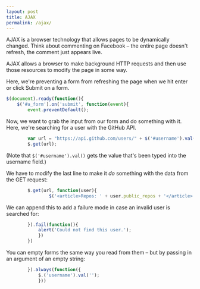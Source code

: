 ```yaml
---
layout: post
title: AJAX
permalink: /ajax/
---
```

AJAX is a browser technology that allows pages to be dynamically changed. Think about commenting on Facebook – the entire page doesn't refresh, the comment just appears live.

AJAX allows a browser to make background HTTP requests and then use those resources to modify the page in some way.

Here, we're preventing a form from refreshing the page when we hit enter or click Submit on a form.

```js
$(document).ready(function(){
    $('#a_form').on('submit', function(event){
        event.preventDefault();
```

Now, we want to grab the input from our form and do something with it. Here, we're searching for a user with the GitHub API.

```js
        var url = "https://api.github.com/users/" + $('#username').val();
        $.get(url);
```

(Note that `$('#username').val()` gets the value that's been typed into the username field.)

We have to modify the last line to make it *do* something with the data from the GET request:

```js
        $.get(url, function(user){
                $('<article>Repos: ' + user.public_repos + '</article>').appendTo('.profile-container');
```

We can append this to add a failure mode in case an invalid user is searched for:

```js
        }).fail(function(){
            alert('Could not find this user.');
            })
        })
```

You can empty forms the same way you read from them – but by passing in an argument of an empty string:

```js
        }).always(function({
            $.('username').val('');
            }))
```
